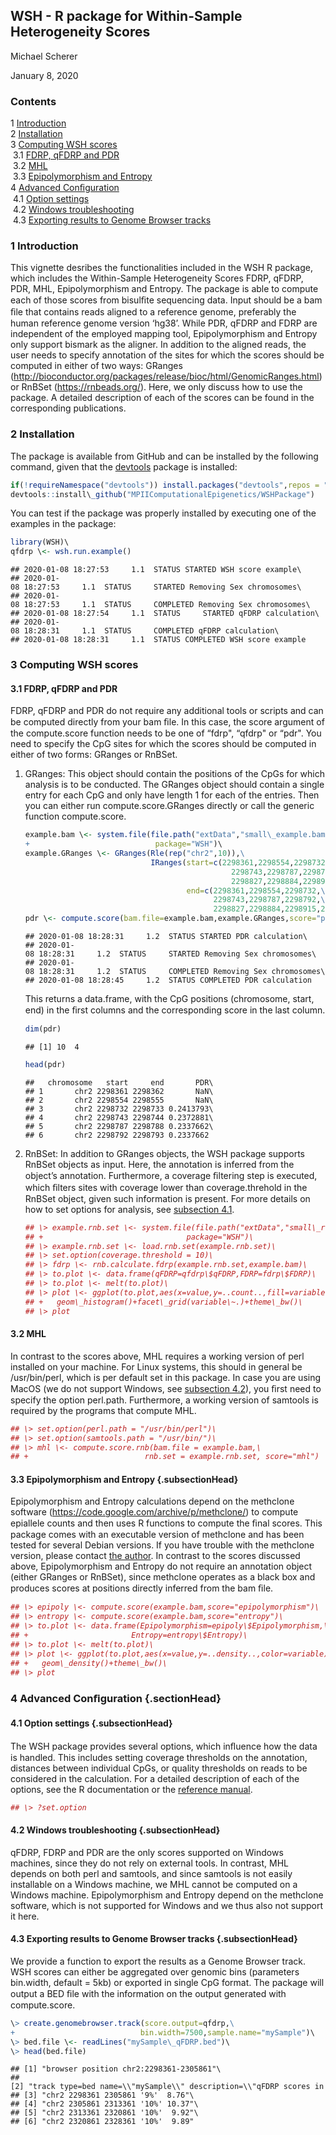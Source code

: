 WSH - R package for Within-Sample Heterogeneity Scores
------------------------------------------------------

Michael Scherer

January 8, 2020

### Contents

1 [Introduction](#x1-20001)\
2 [Installation](#x1-30002)\
3 [Computing WSH scores](#x1-40003)\
 3.1 [FDRP, qFDRP and PDR](#x1-50003.1)\
 3.2 [MHL](#x1-60003.2)\
 3.3 [Epipolymorphism and Entropy](#x1-70003.3)\
4 [Advanced Conﬁguration](#x1-80004)\
 4.1 [Option settings](#x1-90004.1)\
 4.2 [Windows troubleshooting](#x1-100004.2)\
 4.3 [Exporting results to Genome Browser tracks](#x1-110004.3)

### 1 Introduction

This vignette desribes the functionalities included in the WSH R
package, which includes the Within-Sample Heterogeneity Scores FDRP,
qFDRP, PDR, MHL, Epipolymorphism and Entropy. The package is able to
compute each of those scores from bisulﬁte sequencing data. Input should
be a bam ﬁle that contains reads aligned to a reference genome,
preferably the human reference genome version ‘hg38’. While PDR, qFDRP
and FDRP are independent of the employed mapping tool, Epipolymorphism
and Entropy only support bismark as the aligner. In addition to the
aligned reads, the user needs to specify annotation of the sites for
which the scores should be computed in either of two ways: GRanges
(<http://bioconductor.org/packages/release/bioc/html/GenomicRanges.html>)
or RnBSet (<https://rnbeads.org/>). Here, we only discuss how to use the
package. A detailed description of each of the scores can be found in
the corresponding publications.

### 2 Installation

The package is available from GitHub and can be installed by the
following command, given that the
[devtools](https://cran.r-project.org/web/packages/devtools/index.html)
package is installed:

```r
if(!requireNamespace("devtools")) install.packages("devtools",repos = "https://cloud.r-project.org/")\
devtools::install\_github("MPIIComputationalEpigenetics/WSHPackage")
```
You can test if the package was properly installed by executing one of
the examples in the package:

```r
library(WSH)\
qfdrp \<- wsh.run.example()
```

```
## 2020-01-08 18:27:53     1.1  STATUS STARTED WSH score example\
## 2020-01-08 18:27:53     1.1  STATUS     STARTED Removing Sex chromosomes\
## 2020-01-08 18:27:53     1.1  STATUS     COMPLETED Removing Sex chromosomes\
## 2020-01-08 18:27:54     1.1  STATUS     STARTED qFDRP calculation\
## 2020-01-08 18:28:31     1.1  STATUS     COMPLETED qFDRP calculation\
## 2020-01-08 18:28:31     1.1  STATUS COMPLETED WSH score example
```

### 3 Computing WSH scores

#### 3.1 FDRP, qFDRP and PDR

FDRP, qFDRP and PDR do not require any additional tools or scripts and
can be computed directly from your bam ﬁle. In this case, the score
argument of the compute.score function needs to be one of “fdrp",
“qfdrp" or “pdr". You need to specify the CpG sites for which the scores
should be computed in either of two forms: GRanges or RnBSet.

1.  GRanges: This object should contain the positions of the CpGs for
    which analysis is to be conducted. The GRanges object should contain
    a single entry for each CpG and only have length 1 for each of the
    entries. Then you can either run compute.score.GRanges directly or
    call the generic function compute.score.

    ```r
    example.bam \<- system.file(file.path("extData","small\_example.bam"),\
    +                            package="WSH")\
    example.GRanges \<- GRanges(Rle(rep("chr2",10)),\
                                IRanges(start=c(2298361,2298554,2298732,\
                                                  2298743,2298787,2298792,\
                                                  2298827,2298884,2298915,2298921),\
                                        end=c(2298361,2298554,2298732,\
                                              2298743,2298787,2298792,\
                                              2298827,2298884,2298915,2298921)+1))\
    pdr \<- compute.score(bam.file=example.bam,example.GRanges,score="pdr")
    ```
    
    ```
    ## 2020-01-08 18:28:31     1.2  STATUS STARTED PDR calculation\
    ## 2020-01-08 18:28:31     1.2  STATUS     STARTED Removing Sex chromosomes\
    ## 2020-01-08 18:28:31     1.2  STATUS     COMPLETED Removing Sex chromosomes\
    ## 2020-01-08 18:28:45     1.2  STATUS COMPLETED PDR calculation
    ```
    
    This returns a data.frame, with the CpG positions (chromosome,
    start, end) in the ﬁrst columns and the corresponding score in the
    last column.

    ```r
    dim(pdr)
    ```

    ```
    ## [1] 10  4
    ```
    ```r
    head(pdr)
    ```

    ```  
    ##   chromosome   start     end       PDR\
    ## 1       chr2 2298361 2298362       NaN\
    ## 2       chr2 2298554 2298555       NaN\
    ## 3       chr2 2298732 2298733 0.2413793\
    ## 4       chr2 2298743 2298744 0.2372881\
    ## 5       chr2 2298787 2298788 0.2337662\
    ## 6       chr2 2298792 2298793 0.2337662
    ```

2.  RnBSet: In addition to GRanges objects, the WSH package supports
    RnBSet objects as input. Here, the annotation is inferred from the
    object’s annotation. Furthermore, a coverage ﬁltering step is
    executed, which ﬁlters sites with coverage lower than
    coverage.threhold in the RnBSet object, given such information is
    present. For more details on how to set options for analysis, see
    [subsection 4.1](#x1-90004.1).
    
    ```r
    ## \> example.rnb.set \<- system.file(file.path("extData","small\_rnbSet.zip"),\
    ## +                                package="WSH")\
    ## \> example.rnb.set \<- load.rnb.set(example.rnb.set)\
    ## \> set.option(coverage.threshold = 10)\
    ## \> fdrp \<- rnb.calculate.fdrp(example.rnb.set,example.bam)\
    ## \> to.plot \<- data.frame(qFDRP=qfdrp\$qFDRP,FDRP=fdrp\$FDRP)\
    ## \> to.plot \<- melt(to.plot)\
    ## \> plot \<- ggplot(to.plot,aes(x=value,y=..count..,fill=variable))+\
    ## +   geom\_histogram()+facet\_grid(variable\~.)+theme\_bw()\
    ## \> plot
    ```
    
#### 3.2 MHL

In contrast to the scores above, MHL requires a working version of perl
installed on your machine. For Linux systems, this should in general be
/usr/bin/perl, which is per default set in this package. In case you are
using MacOS (we do not support Windows, see
[subsection 4.2](#x1-100004.2)), you ﬁrst need to specify the option
perl.path. Furthermore, a working version of samtools is required by the
programs that compute MHL.

```r
## \> set.option(perl.path = "/usr/bin/perl")\
## \> set.option(samtools.path = "/usr/bin/")\
## \> mhl \<- compute.score.rnb(bam.file = example.bam,\
## +                          rnb.set = example.rnb.set, score="mhl")
```

#### 3.3 Epipolymorphism and Entropy {.subsectionHead}

Epipolymorphism and Entropy calculations depend on the methclone
software (<https://code.google.com/archive/p/methclone/>) to compute
epiallele counts and then uses R functions to compute the ﬁnal scores.
This package comes with an executable version of methclone and has been
tested for several Debian versions. If you have trouble with the
methclone version, please contact [the
author](mailto:mscherer@mpi-inf.mpg.de). In contrast to the scores
discussed above, Epipolymorphism and Entropy do not require an
annotation object (either GRanges or RnBSet), since methclone operates
as a black box and produces scores at positions directly inferred from
the bam ﬁle.

``` r
## \> epipoly \<- compute.score(example.bam,score="epipolymorphism")\
## \> entropy \<- compute.score(example.bam,score="entropy")\
## \> to.plot \<- data.frame(Epipolymorphism=epipoly\$Epipolymorphism,\
## +                       Entropy=entropy\$Entropy)\
## \> to.plot \<- melt(to.plot)\
## \> plot \<- ggplot(to.plot,aes(x=value,y=..density..,color=variable))+\
## +   geom\_density()+theme\_bw()\
## \> plot
```

### 4 Advanced Conﬁguration {.sectionHead}

#### 4.1 Option settings {.subsectionHead}

The WSH package provides several options, which inﬂuence how the data is
handled. This includes setting coverage thresholds on the annotation,
distances between individual CpGs, or quality thresholds on reads to be
considered in the calculation. For a detailed description of each of the
options, see the R documentation or the [reference
manual](../man/ISH.pdf).

``` r
## \> ?set.option
```

#### 4.2 Windows troubleshooting {.subsectionHead}

qFDRP, FDRP and PDR are the only scores supported on Windows machines,
since they do not rely on external tools. In contrast, MHL depends on
both perl and samtools, and since samtools is not easily installable on
a Windows machine, we MHL cannot be computed on a Windows machine.
Epipolymorphism and Entropy depend on the methclone software, which is
not supported for Windows and we thus also not support it here.

#### 4.3 Exporting results to Genome Browser tracks {.subsectionHead}

We provide a function to export the results as a Genome Browser track.
WSH scores can either be aggregated over genomic bins (parameters
bin.width, default = 5kb) or exported in single CpG format. The package
will output a BED ﬁle with the information on the output generated with
compute.score.

``` r
\> create.genomebrowser.track(score.output=qfdrp,\
+                            bin.width=7500,sample.name="mySample")\
\> bed.file \<- readLines("mySample\_qFDRP.bed")\
\> head(bed.file)
```
``` 
## [1] "browser position chr2:2298361-2305861"\
## [2] "track type=bed name=\\"mySample\\" description=\\"qFDRP scores in 7500 tiles\\" useScore=1"\
## [3] "chr2 2298361 2305861 '9%'  8.76"\
## [4] "chr2 2305861 2313361 '10%' 10.37"\
## [5] "chr2 2313361 2320861 '10%'  9.92"\
## [6] "chr2 2320861 2328361 '10%'  9.89"
```
